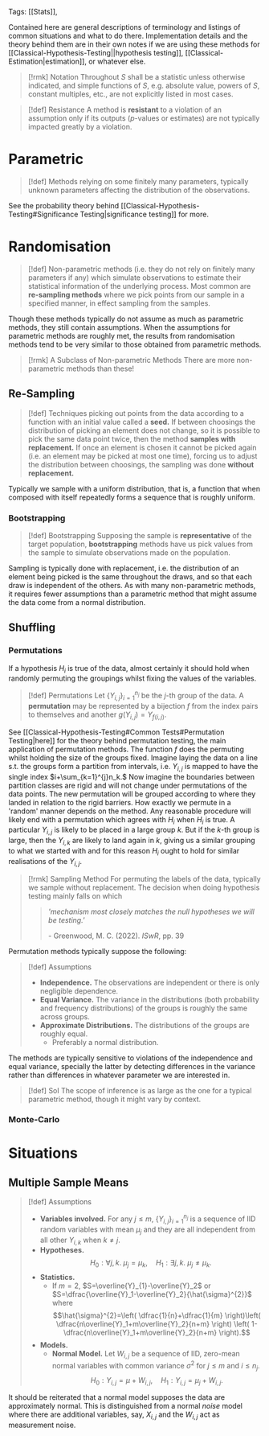 Tags: [[Stats]],

Contained here are general descriptions of terminology and listings of common situations and what to do there. Implementation details and the theory behind them are in their own notes if we are using these methods for [[Classical-Hypothesis-Testing||hypothesis testing]], [[Classical-Estimation|estimation]], or whatever else.

> [!rmk] Notation
> Throughout $S$ shall be a statistic unless otherwise indicated, and simple functions of $S,$ e.g. absolute value, powers of $S,$ constant multiples, etc., are not explicitly listed in most cases.

> [!def] Resistance
> A method is **resistant** to a violation of an assumption only if its outputs ($p$-values or estimates) are not typically impacted greatly by a violation.

# Parametric
> [!def]
> Methods relying on some finitely many parameters, typically unknown parameters affecting the distribution of the observations.

See the probability theory behind [[Classical-Hypothesis-Testing#Significance Testing|significance testing]] for more.

# Randomisation
> [!def]
> Non-parametric methods (i.e. they do not rely on finitely many parameters if any) which simulate observations to estimate their statistical information of the underlying process. Most common are **re-sampling methods** where we pick points from our sample in a specified manner, in effect sampling from the samples.

Though these methods typically do not assume as much as parametric methods, they still contain assumptions. When the assumptions for parametric methods are roughly met, the results from randomisation methods tend to be very similar to those obtained from parametric methods.

> [!rmk] A Subclass of Non-parametric Methods
> There are more non-parametric methods than these!

## Re-Sampling
> [!def]
> Techniques picking out points from the data according to a function with an initial value called a **seed.** If between choosings the distribution of picking an element does not change, so it is possible to pick the same data point twice, then the method **samples with replacement.** If once an element is chosen it cannot be picked again (i.e. an element may be picked at most one time), forcing us to adjust the distribution between choosings, the sampling was done **without replacement.**

Typically we sample with a uniform distribution, that is, a function that when composed with itself repeatedly forms a sequence that is roughly uniform.
### Bootstrapping

> [!def] Bootstrapping
> Supposing the sample is **representative** of the target population, **bootstrapping** methods have us pick values from the sample to simulate observations made on the population.

Sampling is typically done with replacement, i.e. the distribution of an element being picked is the same throughout the draws, and so that each draw is independent of the others. As with many non-parametric methods, it requires fewer assumptions than a parametric method that might assume the data come from a normal distribution. 

## Shuffling
### Permutations
If a hypothesis $H_i$ is true of the data, almost certainly it should hold when randomly permuting the groupings whilst fixing the values of the variables.

> [!def] Permutations
> Let $\{Y_{i,j}\}_{i=1}^{n_j}$ be the $j$-th group of the data. A **permutation** may be represented by a bijection $f$ from the index pairs to themselves and another $g(Y_{i,j})=Y_{f(i,j)}.$

See [[Classical-Hypothesis-Testing#Common Tests#Permutation Testing|here]] for the theory behind permutation testing, the main application of permutation methods. The function $f$ does the permuting whilst holding the size of the groups fixed. Imagine laying the data on a line s.t. the groups form a partition from intervals, i.e. $Y_{i,j}$ is mapped to have the single index $i+\sum_{k=1}^{j}n_k.$ Now imagine the boundaries between partition classes are rigid and will not change under permutations of the data points. The new permutation will be grouped according to where they landed in relation to the rigid barriers. How exactly we permute in a 'random' manner depends on the method. Any reasonable procedure will likely end with a permutation which agrees with $H_i$ when $H_i$ is true. A particular $Y_{i,j}$ is likely to be placed in a large group $k.$ But if the $k$-th group is large, then the $Y_{i,k}$ are likely to land again in $k,$ giving us a similar grouping to what we started with and for this reason $H_i$ ought to hold for similar realisations of the $Y_{i,j}.$

> [!rmk] Sampling Method
> For permuting the labels of the data, typically we sample without replacement. The decision when doing hypothesis testing mainly falls on which
> > *'mechanism most closely matches the null hypotheses we will be testing.'*
> > 
> > \- Greenwood, M. C. (2022). *ISwR*, pp. 39

Permutation methods typically suppose the following:

> [!def] Assumptions
> - **Independence.** The observations are independent or there is only negligible dependence.
> - **Equal Variance.** The variance in the distributions (both probability and frequency distributions) of the groups is roughly the same across groups.
> - **Approximate Distributions.** The distributions of the groups are roughly equal.
> 	- Preferably a normal distribution.

The methods are typically sensitive to violations of the independence and equal variance, specially the latter by detecting differences in the variance rather than differences in whatever parameter we are interested in.

> [!def] SoI
> The scope of inference is as large as the one for a typical parametric method, though it might vary by context.

### Monte-Carlo

# Situations
## Multiple Sample Means

> [!def] Assumptions
> - **Variables involved.** For any $j\leqslant m,$ $\{Y_{i,j}\}_{i=1}^{n_j}$ is a sequence of IID random variables with mean $\mu_{j}$ and they are all independent from all other $Y_{i,k}$ when $k\ne j.$
> - **Hypotheses.** $$H_0:\forall j,k.\ \mu_{j}=\mu_{k},\quad H_1:\exists j,k.\ \mu_j\ne \mu_k.$$
> - **Statistics.**
> 	- If $m=2,$ $S=\overline{Y}_{1}-\overline{Y}_2$ or $S=\dfrac{\overline{Y}_1-\overline{Y}_2}{\hat{\sigma}^{2}}$ where $$\hat{\sigma}^{2}=\left( \dfrac{1}{n}+\dfrac{1}{m} \right)\left( \dfrac{n\overline{Y}_1+m\overline{Y}_2}{n+m} \right) \left( 1-\dfrac{n\overline{Y}_1+m\overline{Y}_2}{n+m} \right).$$
> - **Models.** 
> 	- **Normal Model.** Let $W_{i,j}$ be a sequence of IID, zero-mean normal variables with common variance $\sigma^{2}$ for $j\leqslant m$ and $i\leqslant n_j.$ $$H_0: Y_{i,j}=\mu+W_{i,j},\quad H_1:Y_{i,j}=\mu_{j}+W_{i,j}.$$

It should be reiterated that a normal model supposes the data are approximately normal. This is distinguished from a normal *noise* model where there are additional variables, say, $X_{i,j}$ and the $W_{i,j}$ act as measurement noise.
